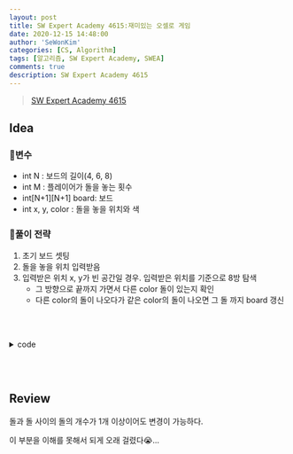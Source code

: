 ```yaml
---
layout: post
title: SW Expert Academy 4615:재미있는 오셀로 게임
date: 2020-12-15 14:48:00
author: 'SeWonKim'
categories: [CS, Algorithm]
tags: [알고리즘, SW Expert Academy, SWEA]
comments: true
description: SW Expert Academy 4615
---
```


> [SW Expert Academy 4615](https://swexpertacademy.com/main/code/problem/problemDetail.do?contestProbId=AWQmA4uK8ygDFAXj&categoryId=AWQmA4uK8ygDFAXj&categoryType=CODE&&&&&&)

## Idea

### 🥚변수

- int N : 보드의 길이(4, 6, 8)
- int M : 플레이어가 돌을 놓는 횟수
- int[N+1][N+1] board: 보드
- int x, y, color : 돌을 놓을 위치와 색


### 🍳풀이 전략

1. 초기 보드 셋팅
2. 돌을 놓을 위치 입력받음
3. 입력받은 위치 x, y가 빈 공간일 경우. 입력받은 위치를 기준으로 8방 탐색
    - 그 방향으로 끝까지 가면서 다른 color 돌이 있는지 확인
    - 다른 color의 돌이 나오다가 같은 color의 돌이 나오면 그 돌 까지 board 갱신 


&nbsp;  
&nbsp;

<details>
<summary>code</summary>
<div markdown="1">

```java
import java.util.Scanner;

public class Solution {

	static int N;
	static int[][] board;
	static int[][] dir = { {-1,0}, {-1,-1}, {0,-1}, {1,-1}, {1,0}, {1,1}, {0,1}, {-1, 1} };
	public static void main(String[] args) {
		Scanner sc = new Scanner(System.in);
		int T = sc.nextInt();
		for (int TC = 1; TC <=T; TC++) {
			N = sc.nextInt();
			int M = sc.nextInt();
			board = new int[N+1][N+1];
			
			initBoard(N);
			
			for (int i = 0; i < M; i++) {
				int x = sc.nextInt();
				int y = sc.nextInt();
				int color = sc.nextInt();
				
				board[x][y] = color;
				
				// 8방탐색 시작
				for (int k = 0; k < 8; k++) {
					int nx = x + dir[k][0];
					int ny = y + dir[k][1];
					
					if(nx>0 && nx<=N && ny>0 && ny<=N
							&& board[nx][ny] != 0 && board[nx][ny] != color) {	// 색이 다른 경우
						
						// 색이 같은 돌을 만날 수 있는 경우
						if(isOKtoGo(nx, ny, k, color)) {
							while(nx>0 && nx<=N && ny>0 && ny<=N && board[nx][ny] != color) {
								board[nx][ny] = color;
								nx += dir[k][0];
								ny += dir[k][1];
							}
						}
					}
				} // end for k
			}
			
			System.out.print("#"+TC+" ");
			countBoard();
		}
		sc.close();
	}

	private static boolean isOKtoGo(int x, int y, int k, int color) {
		int nx = x + dir[k][0];
		int ny = y + dir[k][1];
		
		while(nx>0 && nx<=N && ny>0 && ny<=N && board[nx][ny] != 0) {
			if(board[nx][ny] == color)	return true;
			
			nx += dir[k][0];
			ny += dir[k][1];
		}
		return false;
	}

	private static void countBoard() {
		int black = 0;
		int white = 0;
		for (int i = 1; i < board.length; i++) {
			for (int j = 1; j < board.length; j++) {
				if(board[i][j] == 1)	black++;
				else if(board[i][j] == 2)	white++;
			}
		}
		
		System.out.println(black + " " + white);
	}
	
	private static void initBoard(int n) {
		int s = 2;
		if(n == 6) {
			s = 3;
		}
		else if(n == 8) {
			s = 4;
		}
		board[s][s] = 2;
		board[s][s+1] = 1;
		board[s+1][s] = 1;
		board[s+1][s+1] = 2;
	}

}

```

</div>
</details>

&nbsp;  
&nbsp;

## Review

돌과 돌 사이의 돌의 개수가 1개 이상이어도 변경이 가능하다. 

이 부분을 이해를 못해서 되게 오래 걸렸다😭...

&nbsp;  
&nbsp;
